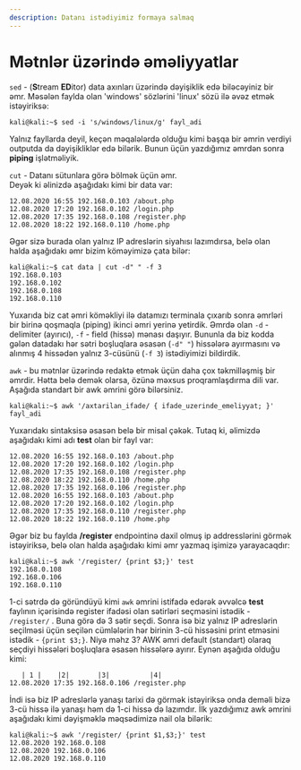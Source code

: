 ```yaml
---
description: Datanı istədiyimiz formaya salmaq
---
```


# Mətnlər üzərində əməliyyatlar

`sed`  -  (**S**tream **ED**itor) data axınları üzərində dəyişiklik edə biləcəyiniz bir əmr. Məsələn faylda olan 'windows' sözlərini 'linux' sözü ilə əvəz etmək istəyiriksə:

```
kali@kali:~$ sed -i 's/windows/linux/g' fayl_adi
```

Yalnız fayllarda deyil, keçən məqalələrdə olduğu kimi başqa bir əmrin verdiyi outputda da dəyişikliklər edə bilərik. Bunun üçün yazdığımız əmrdən sonra **piping** işlətməliyik.

`cut`  -  Datanı sütunlara görə bölmək üçün əmr. \
Deyək ki əlinizdə aşağıdakı kimi bir data var:

```
12.08.2020 16:55 192.168.0.103 /about.php
12.08.2020 17:20 192.168.0.102 /login.php
12.08.2020 17:35 192.168.0.108 /register.php
12.08.2020 18:22 192.168.0.110 /home.php
```

Əgər sizə burada olan yalnız IP adreslərin siyahısı lazımdırsa, belə olan halda aşağıdakı əmr bizim köməyimizə çata bilər:

```
kali@kali:~$ cat data | cut -d" " -f 3
192.168.0.103
192.168.0.102
192.168.0.108
192.168.0.110
```

Yuxarıda biz cat əmri köməkliyi ilə datamızı terminala çıxarıb sonra əmrləri bir birinə qoşmaqla (piping) ikinci əmri yerinə yetirdik. Əmrdə olan `-d`  -  delimiter (ayırıcı), `-f` - field (hissə) mənası daşıyır. Bununla da biz kodda gələn datadakı hər sətri boşluqlara əsasən (`-d" "`) hissələrə ayırmasını və alınmış 4 hissədən yalnız 3-cüsünü (`-f 3`) istədiyimizi bildirdik.

`awk` - bu mətnlər üzərində redaktə etmək üçün daha çox təkmilləşmiş bir əmrdir. Hətta belə demək olarsa, özünə məxsus proqramlaşdırma dili var. Aşağıda standart bir awk əmrini görə bilərsiniz.&#x20;

```
kali@kali:~$ awk '/axtarilan_ifade/ { ifade_uzerinde_emeliyyat; }' fayl_adi
```

Yuxarıdakı sintaksisə əsasən belə bir misal çəkək. Tutaq ki, əlimizdə aşağıdakı kimi adı **test** olan bir fayl var:

```
12.08.2020 16:55 192.168.0.103 /about.php
12.08.2020 17:20 192.168.0.102 /login.php
12.08.2020 17:35 192.168.0.108 /register.php
12.08.2020 18:22 192.168.0.110 /home.php
12.08.2020 17:35 192.168.0.106 /register.php
12.08.2020 16:55 192.168.0.103 /about.php
12.08.2020 17:20 192.168.0.102 /login.php
12.08.2020 17:35 192.168.0.110 /register.php
12.08.2020 18:22 192.168.0.110 /home.php
```

Əgər biz bu faylda **/register** endpointinə daxil olmuş ip addresslərini görmək istəyiriksə, belə olan halda aşağıdakı kimi əmr yazmaq işimizə yarayacaqdır:

```
kali@kali:~$ awk '/register/ {print $3;}' test
192.168.0.108
192.168.0.106
192.168.0.110
```

1-ci sətrdə də göründüyü kimi `awk` əmrini istifadə edərək əvvəlcə **test** faylının içərisində register ifadəsi olan sətirləri seçməsini istədik - `/register/` . Buna görə də 3 sətir seçdi. Sonra isə biz yalnız IP adreslərin seçilməsi üçün seçilən cümlələrin hər birinin 3-cü hissəsini print etməsini istədik - `{print $3;}`. Niyə məhz 3? AWK əmri default (standart) olaraq seçdiyi hissələri boşluqlara əsasən hissələrə ayırır. Eynən aşağıda olduğu kimi:

```
   | 1 |    |2|       |3|          |4|
12.08.2020 17:35 192.168.0.106 /register.php
```

İndi isə biz IP adreslərlə yanaşı tarixi də görmək istəyiriksə onda deməli bizə 3-cü hissə ilə yanaşı həm də 1-ci hissə də lazımdır. İlk yazdığımız awk əmrini aşağıdakı kimi dəyişməklə məqsədimizə nail ola bilərik:

```
kali@kali:~$ awk '/register/ {print $1,$3;}' test
12.08.2020 192.168.0.108
12.08.2020 192.168.0.106
12.08.2020 192.168.0.110
```

